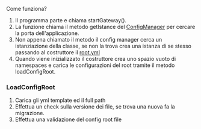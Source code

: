 Come funziona?

1. Il programma parte e chiama startGateway().    
2. La funzione chiama il metodo getIstance del [ConfigManager](../../../src/services/config-manager-v2.ts) per cercare la porta dell'applicazione.    
3.  Non appena chiamato il metodo il config manager cerca un istanziazione della classe, se non la trova crea una istanza di se stesso passando al costruttore il
[root.yml](../../../conf/root.yml) 
4. Quando viene inizializzato il costruttore crea uno spazio vuoto di namespaces e carica le configurazioni del root tramite il metodo loadConfigRoot.


### LoadConfigRoot

1. Carica gli yml template ed il full path
2. Effettua un check sulla versione dei file, se trova una nuova fa la migrazione.
3. Effettua una validazione del config root file
